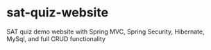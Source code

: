 # sat-quiz-website
SAT quiz demo website with Spring MVC, Spring Security, Hibernate, MySql, and full CRUD functionality

